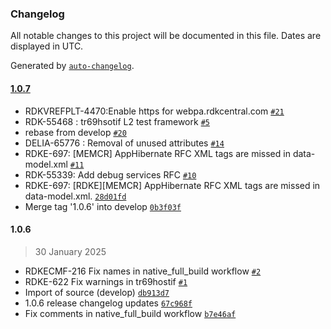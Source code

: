 ### Changelog

All notable changes to this project will be documented in this file. Dates are displayed in UTC.

Generated by [`auto-changelog`](https://github.com/CookPete/auto-changelog).

#### [1.0.7](https://github.com-venkat0557/rdkcentral/tr69hostif/compare/1.0.6...1.0.7)

- RDKVREFPLT-4470:Enable https for webpa.rdkcentral.com [`#21`](https://github.com-venkat0557/rdkcentral/tr69hostif/pull/21)
- RDK-55468 : tr69hsotif L2 test framework [`#5`](https://github.com-venkat0557/rdkcentral/tr69hostif/pull/5)
- rebase from develop [`#20`](https://github.com-venkat0557/rdkcentral/tr69hostif/pull/20)
- DELIA-65776 : Removal of unused attributes [`#14`](https://github.com-venkat0557/rdkcentral/tr69hostif/pull/14)
- RDKE-697: [MEMCR] AppHibernate RFC XML tags are missed in data-model.xml [`#11`](https://github.com-venkat0557/rdkcentral/tr69hostif/pull/11)
- RDK-55339: Add debug services RFC [`#10`](https://github.com-venkat0557/rdkcentral/tr69hostif/pull/10)
- RDKE-697: [RDKE][MEMCR] AppHibernate RFC XML tags are missed in data-model.xml. [`28d01fd`](https://github.com-venkat0557/rdkcentral/tr69hostif/commit/28d01fd31d0dd2493126936521567190ea83b077)
- Merge tag '1.0.6' into develop [`0b3f03f`](https://github.com-venkat0557/rdkcentral/tr69hostif/commit/0b3f03f65014dea97c4d64c71fd184f974cbf642)

#### 1.0.6

> 30 January 2025

- RDKECMF-216 Fix names in native_full_build workflow [`#2`](https://github.com-venkat0557/rdkcentral/tr69hostif/pull/2)
- RDKE-622 Fix warnings in tr69hostif [`#1`](https://github.com-venkat0557/rdkcentral/tr69hostif/pull/1)
- Import of source (develop) [`db913d7`](https://github.com-venkat0557/rdkcentral/tr69hostif/commit/db913d7e78c379f68c2743350abf00b185314946)
- 1.0.6  release changelog updates [`67c968f`](https://github.com-venkat0557/rdkcentral/tr69hostif/commit/67c968f937dc7680bfd7f48196a6e0438d7faba6)
- Fix comments in native_full_build workflow [`b7e46af`](https://github.com-venkat0557/rdkcentral/tr69hostif/commit/b7e46af54c78bba2dd9fecfd8fb75766756aedd8)
